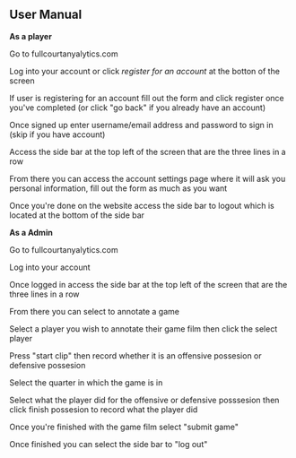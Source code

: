 ## User Manual

**As a player**

Go to fullcourtanyalytics.com

Log into your account or click *register for an account* at the botton of the screen

If user is registering for an account fill out the form and click register once you've completed (or click "go back" if you already have an account)

Once signed up enter username/email address and password to sign in (skip if you have account)

Access the side bar at the top left of the screen that are the three lines in a row

From there you can access the account settings page where it will ask you personal information, fill out the form as much as you want

Once you're done on the website access the side bar to logout which is located at the bottom of the side bar

**As a Admin**

Go to fullcourtanyalytics.com

Log into your account

Once logged in access the side bar at the top left of the screen that are the three lines in a row

From there you can select to annotate a game

Select a player you wish to annotate their game film then click the select player

Press "start clip" then record whether it is an offensive possesion or defensive possesion

Select the quarter in which the game is in

Select what the player did for the offensive or defensive posssesion then click finish possesion to record what the player did

Once you're finished with the game film select "submit game"

Once finished you can select the side bar to "log out"

